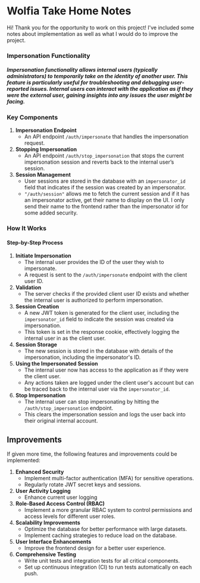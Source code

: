 # Wolfia Take Home Notes

Hi! Thank you for the opportunity to work on this project! I've included some notes about implementation as well as what I would do to improve the project. 
### Impersonation Functionality
##### Impersonation functionality allows internal users (typically administrators) to temporarily take on the identity of another user. This feature is particularly useful for troubleshooting and debugging user-reported issues. Internal users can interact with the application as if they were the external user, gaining insights into any issues the user might be facing.

### Key Components
1.  **Impersonation Endpoint**
    -   An API endpoint `/auth/impersonate` that handles the impersonation request.
2.  **Stopping Impersonation**
    -   An API endpoint `/auth/stop_impersonation` that stops the current impersonation session and reverts back to the internal user’s session.
3.  **Session Management**
    -   User sessions are stored in the database with an `impersonator_id` field that indicates if the session was created by an impersonator.
    - `"/auth/session"` allows me to fetch the current session and if it has an impersonator active, get their name to display on the UI. I only send their name to the frontend rather than the impersonator id for some added security.
### How It Works
#### Step-by-Step Process
1.  **Initiate Impersonation**
    -   The internal user provides the ID of the user they wish to impersonate.
    -   A request is sent to the `/auth/impersonate` endpoint with the client user ID.
2.  **Validation**
    -   The server checks if the provided client user ID exists and whether the internal user is authorized to perform impersonation.
3.  **Session Creation**
    -   A new JWT token is generated for the client user, including the `impersonator_id` field to indicate the session was created via impersonation.
    -   This token is set in the response cookie, effectively logging the internal user in as the client user.
4.  **Session Storage**
    -   The new session is stored in the database with details of the impersonation, including the impersonator's ID.
5.  **Using the Impersonated Session**
    -   The internal user now has access to the application as if they were the client user.
    -   Any actions taken are logged under the client user's account but can be traced back to the internal user via the `impersonator_id`.
6.  **Stop Impersonation**
    -   The internal user can stop impersonating by hitting the `/auth/stop_impersonation` endpoint.
    -   This clears the impersonation session and logs the user back into their original internal account.

## Improvements
If given more time, the following features and improvements could be implemented:
1.  **Enhanced Security**
    -   Implement multi-factor authentication (MFA) for sensitive operations.
    -   Regularly rotate JWT secret keys and sessions.
2.  **User Activity Logging**
    -   Enhance current user logging
3.  **Role-Based Access Control (RBAC)**
    -   Implement a more granular RBAC system to control permissions and access levels for different user roles.
4.  **Scalability Improvements**
    -   Optimize the database for better performance with large datasets.
    -   Implement caching strategies to reduce load on the database.
5.  **User Interface Enhancements**
    -   Improve the frontend design for a better user experience.
6.  **Comprehensive Testing**
    -   Write unit tests and integration tests for all critical components.
    -   Set up continuous integration (CI) to run tests automatically on each push.